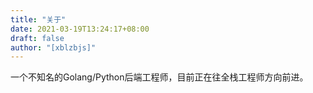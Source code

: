 ```yaml
---
title: "关于"
date: 2021-03-19T13:24:17+08:00
draft: false
author: "[xblzbjs]"
---
```

一个不知名的Golang/Python后端工程师，目前正在往全栈工程师方向前进。
